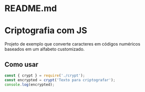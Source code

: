 # README.md
# Criptografia com JS

Projeto de exemplo que converte caracteres em códigos numéricos baseados em um alfabeto customizado.

## Como usar

```js
const { crypt } = require('./crypt');
const encrypted = crypt('Texto para criptografar');
console.log(encrypted);